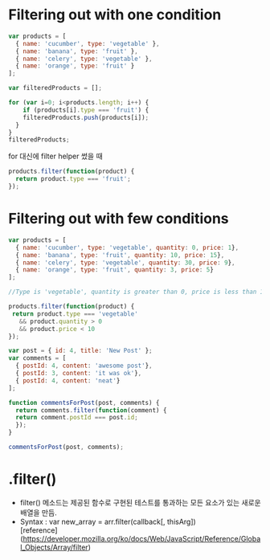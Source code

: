 Filtering out with one condition
================================
```javaScript
var products = [
  { name: 'cucumber', type: 'vegetable' },
  { name: 'banana', type: 'fruit' },
  { name: 'celery', type: 'vegetable' },
  { name: 'orange', type: 'fruit' }
];

var filteredProducts = [];

for (var i=0; i<products.length; i++) {
	if (products[i].type === 'fruit') {
    filteredProducts.push(products[i]); 
  }
}
filteredProducts;
```
for 대신에 filter helper 썼을 때
```javaScript
products.filter(function(product) {
  return product.type === 'fruit';
});
```
Filtering out with few conditions
================================
```javaScript
var products = [
  { name: 'cucumber', type: 'vegetable', quantity: 0, price: 1},
  { name: 'banana', type: 'fruit', quantity: 10, price: 15},
  { name: 'celery', type: 'vegetable', quantity: 30, price: 9},
  { name: 'orange', type: 'fruit', quantity: 3, price: 5}
];

//Type is 'vegetable', quantity is greater than 0, price is less than 10

products.filter(function(product) {
 return product.type === 'vegetable' 
   && product.quantity > 0 
   && product.price < 10
});
```
```javaScript
var post = { id: 4, title: 'New Post' };
var comments = [
  { postId: 4, content: 'awesome post'},
  { postId: 3, content: 'it was ok'},
  { postId: 4, content: 'neat'}
];

function commentsForPost(post, comments) {
  return comments.filter(function(comment) {
  return comment.postId === post.id;
  });
}

commentsForPost(post, comments);
```

.filter()
=========
* filter() 메소드는 제공된 함수로 구현된 테스트를 통과하는 모든 요소가 있는 새로운 배열을 만듬.    
* Syntax : var new_array = arr.filter(callback[, thisArg])    
[reference] (https://developer.mozilla.org/ko/docs/Web/JavaScript/Reference/Global_Objects/Array/filter)
